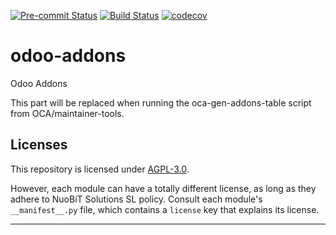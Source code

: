 
<!-- /!\ Non OCA Context : Set here the badge of your runbot / runboat instance. -->
[![Pre-commit Status](https://github.com/NuoBiT/odoo-addons/actions/workflows/pre-commit.yml/badge.svg?branch=17.0)](https://github.com/NuoBiT/odoo-addons/actions/workflows/pre-commit.yml?query=branch%3A17.0)
[![Build Status](https://github.com/NuoBiT/odoo-addons/actions/workflows/test.yml/badge.svg?branch=17.0)](https://github.com/NuoBiT/odoo-addons/actions/workflows/test.yml?query=branch%3A17.0)
[![codecov](https://codecov.io/gh/NuoBiT/odoo-addons/branch/17.0/graph/badge.svg)](https://codecov.io/gh/NuoBiT/odoo-addons)
<!-- /!\ Non OCA Context : Set here the badge of your translation instance. -->

<!-- /!\ do not modify above this line -->

# odoo-addons

Odoo Addons

<!-- /!\ do not modify below this line -->

<!-- prettier-ignore-start -->

[//]: # (addons)

This part will be replaced when running the oca-gen-addons-table script from OCA/maintainer-tools.

[//]: # (end addons)

<!-- prettier-ignore-end -->

## Licenses

This repository is licensed under [AGPL-3.0](LICENSE).

However, each module can have a totally different license, as long as they adhere to NuoBiT Solutions SL
policy. Consult each module's `__manifest__.py` file, which contains a `license` key
that explains its license.

----
<!-- /!\ Non OCA Context : Set here the full description of your organization. -->
